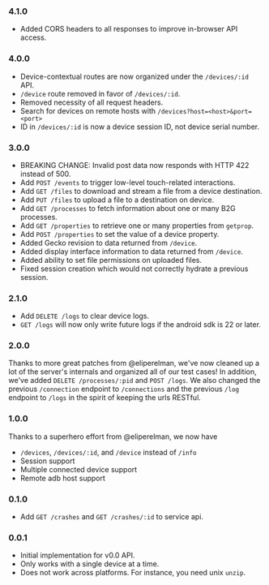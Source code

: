 ### 4.1.0

+ Added CORS headers to all responses to improve in-browser API access.

### 4.0.0

+ Device-contextual routes are now organized under the `/devices/:id` API.
+ `/device` route removed in favor of `/devices/:id`.
+ Removed necessity of all request headers.
+ Search for devices on remote hosts with `/devices?host=<host>&port=<port>`
+ ID in `/devices/:id` is now a device session ID, not device serial number.

### 3.0.0

+ BREAKING CHANGE: Invalid post data now responds with HTTP 422 instead of 500.
+ Add `POST /events` to trigger low-level touch-related interactions.
+ Add `GET /files` to download and stream a file from a device destination.
+ Add `PUT /files` to upload a file to a destination on device.
+ Add `GET /processes` to fetch information about one or many B2G processes.
+ Add `GET /properties` to retrieve one or many properties from `getprop`.
+ Add `POST /properties` to set the value of a device property.
+ Added Gecko revision to data returned from `/device`.
+ Added display interface information to data returned from `/device`.
+ Added ability to set file permissions on uploaded files.
+ Fixed session creation which would not correctly hydrate a previous session.

### 2.1.0

+ Add `DELETE /logs` to clear device logs.
+ `GET /logs` will now only write future logs if the android sdk is 22
  or later.

### 2.0.0

Thanks to more great patches from @eliperelman, we've now cleaned up a
lot of the server's internals and organized all of our test cases! In
addition, we've added `DELETE /processes/:pid` and `POST /logs`. We also
changed the previous `/connection` endpoint to `/connections` and the
previous `/log` endpoint to `/logs` in the spirit of keeping the urls RESTful.

### 1.0.0

Thanks to a superhero effort from @eliperelman, we now have

+ `/devices`, `/devices/:id`, and `/device` instead of `/info`
+ Session support
+ Multiple connected device support
+ Remote adb host support

### 0.1.0

+ Add `GET /crashes` and `GET /crashes/:id` to service api.

### 0.0.1

+ Initial implementation for v0.0 API.
+ Only works with a single device at a time.
+ Does not work across platforms. For instance, you need unix `unzip`.
